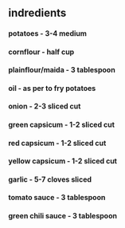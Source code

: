 ## indredients

#### potatoes - 3-4 medium

#### cornflour -  half cup

#### plainflour/maida - 3 tablespoon

#### oil - as per to fry potatoes

#### onion - 2-3 sliced cut

#### green capsicum - 1-2  sliced cut

#### red capsicum - 1-2  sliced cut

#### yellow capsicum - 1-2  sliced cut

#### garlic - 5-7 cloves sliced

#### tomato sauce - 3 tablespoon

#### green chili sauce - 3 tablespoon



